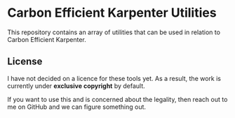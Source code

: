 # Carbon Efficient Karpenter Utilities
This repository contains an array of utilities that can be used in relation to Carbon Efficient Karpenter.

## License
I have not decided on a licence for these tools yet. As a result, the work is currently under **exclusive copyright** by default.

If you want to use this and is concerned about the legality, then reach out to me on GitHub and we can figure something out. 
